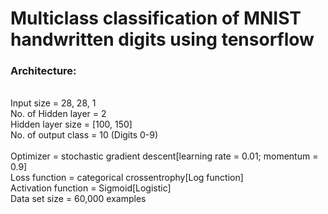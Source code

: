 # Multiclass classification of MNIST handwritten digits using tensorflow

### Architecture:
<br/>Input size = 28, 28, 1
<br/>No. of Hidden layer = 2
<br/>Hidden layer size = [100, 150]
<br/>No. of output class = 10 (Digits 0-9)
<br/>
<br/>Optimizer = stochastic gradient descent[learning rate = 0.01; momentum = 0.9]
<br/>Loss function = categorical crossentrophy[Log function]
<br/>Activation function = Sigmoid[Logistic]
<br/>Data set size = 60,000 examples
